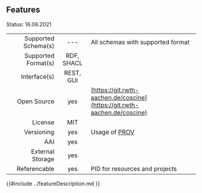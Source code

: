 ## Features

Status: 16.06.2021

|                       |                   |                                                   |
| ---------------------:| :---------------: | ------------------------------------------------- |
| Supported Schema(s)   | ---               | All schemas with supported format                            |
| Supported Format(s)   | RDF, SHACL        |                                                              |
| Interface(s)          | REST, GUI         |                                                              |
| Open Source           | yes               | [https://git.rwth-aachen.de/coscine](https://git.rwth-aachen.de/coscine) |
| License               | MIT               |                                                              |
| Versioning            | yes               | Usage of [PROV](https://www.w3.org/TR/prov-overview/)        |
| AAI                   | yes               |                                                              |
| External Storage      | yes               |                                                              |
| Referencable          | yes               | PID for resources and projects                               |


{{#include ../featureDescription.md }}

